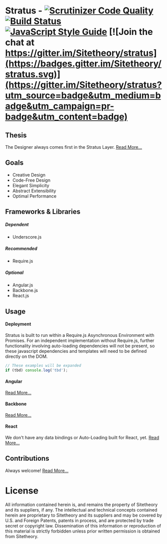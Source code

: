# Stratus - [![Scrutinizer Code Quality](https://scrutinizer-ci.com/g/Sitetheory/stratus/badges/quality-score.png?b=master)](https://scrutinizer-ci.com/g/Sitetheory/stratus/?branch=master) [![Build Status](https://travis-ci.org/Sitetheory/stratus.svg?branch=master)](https://travis-ci.org/Sitetheory/stratus) [![JavaScript Style Guide](https://img.shields.io/badge/code_style-standard-brightgreen.svg)](https://standardjs.com) [![Join the chat at https://gitter.im/Sitetheory/stratus](https://badges.gitter.im/Sitetheory/stratus.svg)](https://gitter.im/Sitetheory/stratus?utm_source=badge&utm_medium=badge&utm_campaign=pr-badge&utm_content=badge)

## Thesis

The Designer always comes first in the Stratus Layer.  [Read More...](docs/Thesis.md)

## Goals

* Creative Design
* Code-Free Design
* Elegant Simplicity
* Abstract Extensibility
* Optimal Performance

## Frameworks & Libraries

##### Dependent

* Underscore.js

##### Recommended

* Require.js

##### Optional

* Angular.js
* Backbone.js
* React.js

## Usage

#### Deployment

Stratus is built to run within a Require.js Asynchronous Environment with Promises.  For an independent implementation without Require.js, further functionality involving auto-loading dependencies will not be present, so these javascript dependencies and templates will need to be defined directly on the DOM. 

```js
// These examples will be expanded
if (tbd) console.log('tbd');
```

#### Angular

[Read More...](docs/Angular.md)

#### Backbone

[Read More...](docs/Backbone.md)

#### React

We don't have any data bindings or Auto-Loading built for React, yet. [Read More...](docs/React.md)

## Contributions

Always welcome!  [Read More...](docs/Contributing.md)

# License

All information contained herein is, and remains the property of Sitetheory and its suppliers, if any. The intellectual and technical concepts contained herein are proprietary to Sitetheory and its suppliers and may be covered by U.S. and Foreign Patents, patents in process, and are protected by trade secret or copyright law.  Dissemination of this information or reproduction of this material is strictly forbidden unless prior written permission is obtained from Sitetheory.
